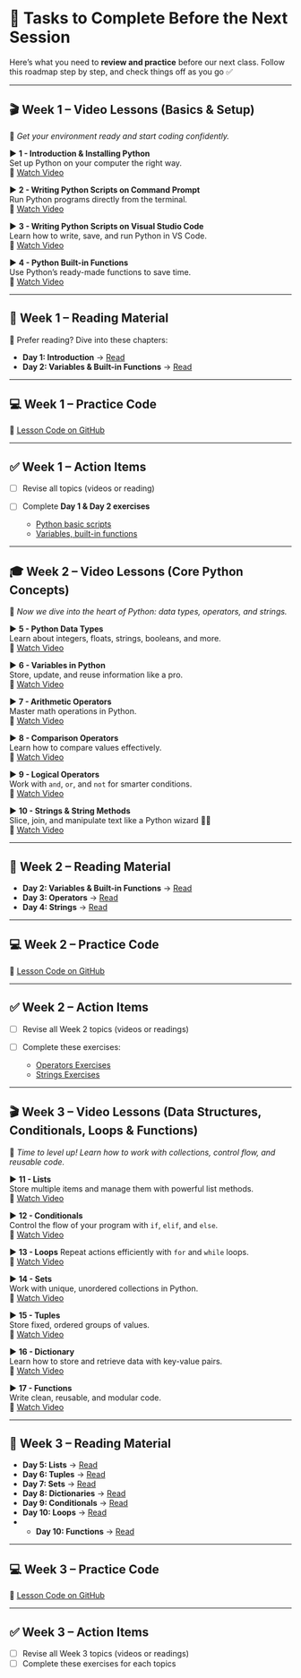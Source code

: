 
# 🚀 Tasks to Complete Before the Next Session

Here’s what you need to **review and practice** before our next class. Follow this roadmap step by step, and check things off as you go ✅

---

## 🎬 Week 1 – Video Lessons (Basics & Setup)

🎯 *Get your environment ready and start coding confidently.*

▶️ **1 - Introduction & Installing Python**  
Set up Python on your computer the right way.  
🔗 [Watch Video](https://www.youtube.com/watch?v=LHRn9NMNBCQ&index=2)

▶️ **2 - Writing Python Scripts on Command Prompt**  
Run Python programs directly from the terminal.  
🔗 [Watch Video](https://www.youtube.com/watch?v=4wHcxslGFCw&index=3)

▶️ **3 - Writing Python Scripts on Visual Studio Code**  
Learn how to write, save, and run Python in VS Code.  
🔗 [Watch Video](https://www.youtube.com/watch?v=B1Y0GAhW9D4&index=4)

▶️ **4 - Python Built-in Functions**  
Use Python’s ready-made functions to save time.  
🔗 [Watch Video](https://www.youtube.com/watch?v=B1Y0GAhW9D4&index=4)

---

## 📘 Week 1 – Reading Material

📖 Prefer reading? Dive into these chapters:

* **Day 1: Introduction** → [Read](https://github.com/Asabeneh/30-Days-Of-Python/tree/master)
* **Day 2: Variables & Built-in Functions** → [Read](https://github.com/Asabeneh/30-Days-Of-Python/blob/master/02_Day_Variables_builtin_functions/02_variables_builtin_functions.md)

---

## 💻 Week 1 – Practice Code

🔗 [Lesson Code on GitHub](https://github.com/Asabeneh/python-autumn-2025)

---

## ✅ Week 1 – Action Items

* [ ] Revise all topics (videos or reading)
* [ ] Complete **Day 1 & Day 2 exercises**

  * [Python basic scripts](https://github.com/Asabeneh/30-Days-Of-Python?tab=readme-ov-file#-exercises---day-1)
  * [Variables, built-in functions](https://github.com/Asabeneh/30-Days-Of-Python/blob/master/02_Day_Variables_builtin_functions/02_variables_builtin_functions.md#-exercises---day-2)

---

## 🎓 Week 2 – Video Lessons (Core Python Concepts)

🎯 *Now we dive into the heart of Python: data types, operators, and strings.*

▶️ **5 - Python Data Types**  
Learn about integers, floats, strings, booleans, and more.  
🔗 [Watch Video](https://youtu.be/khf-fnbnhjs?si=WXI0eBYtgO_AqWnz)

▶️ **6 - Variables in Python**  
Store, update, and reuse information like a pro.  
🔗 [Watch Video](https://youtu.be/0MxSxtVQQ04?si=3VDzaB4krxrQFu6f)

▶️ **7 - Arithmetic Operators**  
Master math operations in Python.  
🔗 [Watch Video](https://youtu.be/cetbgfFMK3A?si=wLuYZnIJMcaux8T-)

▶️ **8 - Comparison Operators**  
Learn how to compare values effectively.  
🔗 [Watch Video](https://youtu.be/3MNPBFmELys?si=hbjEIpqD1sTpbriB)

▶️ **9 - Logical Operators**  
Work with `and`, `or`, and `not` for smarter conditions.  
🔗 [Watch Video](https://youtu.be/OMMF2zHGXlM?si=1c5oIjSCevGhaBLq)

▶️ **10 - Strings & String Methods**  
Slice, join, and manipulate text like a Python wizard 🧙‍♂️  
🔗 [Watch Video](https://www.youtube.com/watch?v=m8otfcdOA3E&index=10)

---

## 📘 Week 2 – Reading Material

* **Day 2: Variables & Built-in Functions** → [Read](https://github.com/Asabeneh/30-Days-Of-Python/blob/master/02_Day_Variables_builtin_functions/02_variables_builtin_functions.md)
* **Day 3: Operators** → [Read](https://github.com/Asabeneh/30-Days-Of-Python/blob/master/03_Day_Operators/03_operators.md)
* **Day 4: Strings** → [Read](https://github.com/Asabeneh/30-Days-Of-Python/blob/master/04_Day_Strings/04_strings.md)

---

## 💻 Week 2 – Practice Code

🔗 [Lesson Code on GitHub](https://github.com/Asabeneh/python-autumn-2025)

---

## ✅ Week 2 – Action Items

* [ ] Revise all Week 2 topics (videos or readings)
* [ ] Complete these exercises:

  * [Operators Exercises](https://github.com/Asabeneh/30-Days-Of-Python/blob/master/03_Day_Operators/03_operators.md#-exercises---day-3)
  * [Strings Exercises](https://github.com/Asabeneh/30-Days-Of-Python/blob/master/04_Day_Strings/04_strings.md#-exercises---day-4)

---

## 🎬 Week 3 – Video Lessons (Data Structures, Conditionals, Loops & Functions)

🎯 *Time to level up! Learn how to work with collections, control flow, and reusable code.*

▶️ **11 - Lists**  
Store multiple items and manage them with powerful list methods.  
🔗 [Watch Video](https://youtu.be/5shjY9yN_J0?si=LdzeW_b2aw4EUSHO)

▶️ **12 - Conditionals**  
Control the flow of your program with `if`, `elif`, and `else`.  
🔗 [Watch Video](https://youtu.be/hiBEtpA_ZbU?si=Cn31OxexeGh-8-rQ)

▶️ **13 - Loops**
Repeat actions efficiently with `for` and `while` loops.  
🔗 [Watch Video](https://youtu.be/xSqvQKVj_2I?si=aN-k3Zyw8Jn3f4EW)

▶️ **14 - Sets**  
Work with unique, unordered collections in Python.  
🔗 [Watch Video](https://youtu.be/03ehVZpxprA?si=kCQg5n2gWcnBh5E6)

▶️ **15 - Tuples**  
Store fixed, ordered groups of values.  
🔗 [Watch Video](https://youtu.be/_ajZ_PnOQcw?si=tswt1-G5b7GFW2sC)

▶️ **16 - Dictionary**  
Learn how to store and retrieve data with key-value pairs.    
🔗 [Watch Video](https://youtu.be/KSJwLtPL0wU?si=veRC41tFK7DI-0XR)

▶️ **17 - Functions**  
Write clean, reusable, and modular code.  
🔗 [Watch Video](https://youtu.be/Ayxtidn6Wnw?si=5rFqEGI0cM3AFiJl)

---

## 📘 Week 3 – Reading Material

* **Day 5: Lists** → [Read](https://github.com/Asabeneh/30-Days-Of-Python/blob/master/05_Day_Lists/05_lists.md)
* **Day 6: Tuples** → [Read](https://github.com/Asabeneh/30-Days-Of-Python/blob/master/06_Day_Tuples/06_tuples.md)
* **Day 7: Sets** → [Read](https://github.com/Asabeneh/30-Days-Of-Python/blob/master/07_Day_Sets/07_sets.md)
* **Day 8: Dictionaries** → [Read](https://github.com/Asabeneh/30-Days-Of-Python/blob/master/08_Day_Dictionaries/08_dictionaries.md)
* **Day 9: Conditionals** → [Read](https://github.com/Asabeneh/30-Days-Of-Python/blob/master/09_Day_Conditionals/09_conditionals.md)
* **Day 10: Loops** → [Read](https://github.com/Asabeneh/30-Days-Of-Python/blob/master/10_Day_Loops/10_loops.md)
* * **Day 10: Functions** → [Read](https://github.com/Asabeneh/30-Days-Of-Python/blob/master/11_Day_Functions/11_functions.md)

---

## 💻 Week 3 – Practice Code

🔗 [Lesson Code on GitHub](https://github.com/Asabeneh/python-autumn-2025)

---

## ✅ Week 3 – Action Items

* [ ] Revise all Week 3 topics (videos or readings)
* [ ] Complete these exercises for each topics
